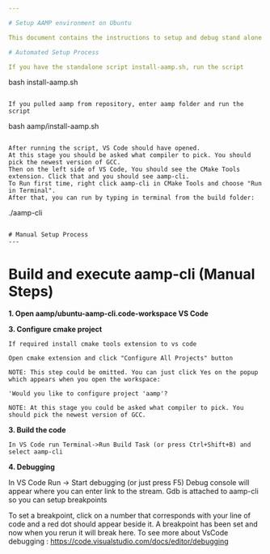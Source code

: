 ```yaml
---

# Setup AAMP environment on Ubuntu

This document contains the instructions to setup and debug stand alone AAMP (aamp-cli) on Ubuntu.

# Automated Setup Process

If you have the standalone script install-aamp.sh, run the script
```
bash install-aamp.sh
```

If you pulled aamp from repository, enter aamp folder and run the script
```
bash aamp/install-aamp.sh
```

After running the script, VS Code should have opened.
At this stage you should be asked what compiler to pick. You should pick the newest version of GCC.
Then on the left side of VS Code, You should see the CMake Tools extension. Click that and you should see aamp-cli.
To Run first time, right click aamp-cli in CMake Tools and choose "Run in Terminal".
After that, you can run by typing in terminal from the build folder:
```
./aamp-cli
```

# Manual Setup Process
---
```


# Build and execute aamp-cli (Manual Steps)
**1. Open aamp/ubuntu-aamp-cli.code-workspace VS Code**

**3. Configure cmake project**

```
If required install cmake tools extension to vs code

Open cmake extension and click "Configure All Projects" button

NOTE: This step could be omitted. You can just click Yes on the popup which appears when you open the workspace: 

'Would you like to configure project 'aamp'?

NOTE: At this stage you could be asked what compiler to pick. You should pick the newest version of GCC.

```

**3. Build the code**

```
In VS Code run Terminal->Run Build Task (or press Ctrl+Shift+B) and select aamp-cli

```

**4. Debugging**

In VS Code Run -> Start debugging (or just press F5)
Debug console will appear where you can enter link to the stream. Gdb is attached to aamp-cli so you can setup breakpoints

To set a breakpoint, click on a number that corresponds with your line of code and a red dot should appear beside it. A breakpoint has been set and now when you rerun it will break here.
To see more about VsCode debugging : https://code.visualstudio.com/docs/editor/debugging

